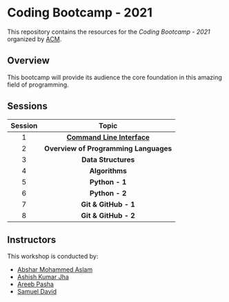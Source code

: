 # Coding Bootcamp - 2021

This repository contains the resources for the *Coding Bootcamp - 2021* organized by [ACM](https://www.acmbpdc.org/).

## Overview

This bootcamp will provide its audience the core foundation in this amazing field of programming.

## Sessions

| Session | Topic |
| :-----: |:-------------:|
| 1 | [**Command Line Interface**](01-command-line-interface/README.md) |
| 2 | **Overview of Programming Languages** |
| 3 | **Data Structures** |
| 4 | **Algorithms** |
| 5 | **Python - 1** |
| 6 | **Python - 2** |
| 7 | **Git & GitHub - 1** |
| 8 | **Git & GitHub - 2** |

## Instructors

This workshop is conducted by:

* [Abshar Mohammed Aslam](https://github.com/abxhr)
* [Ashish Kumar Jha](https://github.com/Ashish-BITS)
* [Areeb Pasha](https://github.com/areeb1501)
* [Samuel David](https://github.com/samueldavid1994)